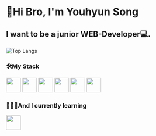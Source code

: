 # 👊Hi Bro, I'm Youhyun Song
## I want to be a junior WEB-Developer💻.

![Top Langs](https://github-readme-stats.vercel.app/api/top-langs/?username=songyouhyun&layout=compact)
### 🛠My Stack
<code><img height="40px" src="https://w7.pngwing.com/pngs/47/692/png-transparent-responsive-web-design-html-logo-world-wide-web-angle-text-rectangle.png"></code>
<code><img height="40px" src="https://blog.kakaocdn.net/dn/bmwivs/btqBADQDtuy/rxWHuyT0EoIn0Ir0Q9e2Q1/img.png"></code>
<code><img height="40px" src="https://cdn.worldvectorlogo.com/logos/javascript.svg"></code>
<code><img height="40px" src="https://cdn.worldvectorlogo.com/logos/java.svg"></code>
<code><img height="40px" src="https://cdn.icon-icons.com/icons2/2107/PNG/512/file_type_python_icon_130221.png"></code>
<code><img height="40px" src="https://git-scm.com/images/logos/downloads/Git-Icon-1788C.png"></code>




### 🙋🏻‍♂️And I currently learning
<code><img height="40px" src="https://blog.kakaocdn.net/dn/cVaSOX/btqD9jVw36X/jHpIEqn2EAk7xdKMMmpEP0/img.png"></code>
